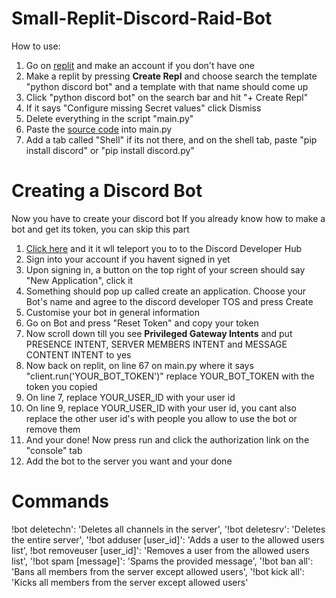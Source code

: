 # Small-Replit-Discord-Raid-Bot
How to use:
1. Go on [replit](https://replit.com/) and make an account if you don't have one
2. Make a replit by pressing **Create Repl** and choose search the template "python discord bot" and a template with that name should come up
3. Click "python discord bot" on the search bar and hit  "+ Create Repl"
4. If it says "Configure missing Secret values" click Dismiss
5. Delete everything in the script "main.py"
6. Paste the [source code](https://github.com/intrken/Small-Replit-Discord-Raid-Bot/blob/main/source_code.py) into main.py
7. Add a tab called "Shell" if its not there, and on the shell tab, paste "pip install discord" or "pip install discord.py"
# Creating a Discord Bot
Now you have to create your discord bot
If you already know how to make a bot and get its token, you can skip this part
1. [Click here](https://discord.com/developers/applications) and it it wll teleport you to to the Discord Developer Hub
2. Sign into your account if you havent signed in yet
3. Upon signing in, a button on the top right of your screen should say "New Application", click it
4. Something should pop up called create an application. Choose your Bot's name and agree to the discord developer TOS and press Create
5. Customise your bot in general information
6. Go on Bot and press "Reset Token" and copy your token
7. Now scroll down till you see **Privileged Gateway Intents** and put PRESENCE INTENT, SERVER MEMBERS INTENT and MESSAGE CONTENT INTENT to yes
8. Now back on replit, on line 67 on main.py where it says "client.run('YOUR_BOT_TOKEN')" replace YOUR_BOT_TOKEN with the token you copied
9. On line 7, replace YOUR_USER_ID with your user id
10. On line 9, replace YOUR_USER_ID with your user id, you cant also replace the other user id's with people you allow to use the bot or remove them
11. And your done! Now press run and click the authorization link on the "console" tab
12. Add the bot to the server you want and your done
# Commands
!bot deletechn': 'Deletes all channels in the server',
'!bot deletesrv': 'Deletes the entire server',
'!bot adduser [user_id]': 'Adds a user to the allowed users list',
!bot removeuser [user_id]': 'Removes a user from the allowed users list',
'!bot spam [message]': 'Spams the provided message',
'!bot ban all': 'Bans all members from the server except allowed users',
'!bot kick all': 'Kicks all members from the server except allowed users'
